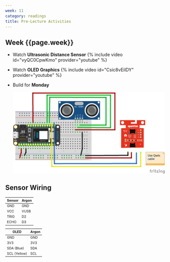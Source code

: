 ```yaml
---
week: 11
category: readings
title: Pre-Lecture Activities
---
```


## Week {{page.week}}

* Watch **Ultrasonic Distance Sensor**
  {% include video id="vyQC0CpwKmo" provider="youtube" %}

* Watch **OLED Graphics**
  {% include video id="Csic8vEiIDY" provider="youtube" %}

* Build for **Monday**

  ![oled_ultrasonic_bb](week11.assets/oled_and_ultrasonic_i2c_bb.png)

## Sensor Wiring

<span style="font-size:75%">

| Sensor | Argon |
| ------ | ----- |
| GND    | GND   |
| VCC    | VUSB  |
| TRIG   | D2    |
| ECHO   | D3    |

| OLED         | Argon |
| ------------ | ----- |
| GND          | GND   |
| 3V3          | 3V3   |
| SDA (Blue)   | SDA   |
| SCL (Yellow) | SCL   |

</span>
